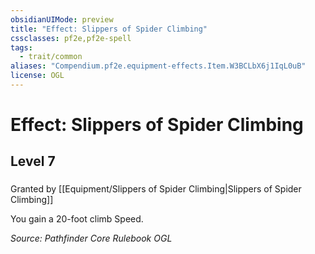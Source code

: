 ```yaml
---
obsidianUIMode: preview
title: "Effect: Slippers of Spider Climbing"
cssclasses: pf2e,pf2e-spell
tags:
  - trait/common
aliases: "Compendium.pf2e.equipment-effects.Item.W3BCLbX6j1IqL0uB"
license: OGL
---
```

# Effect: Slippers of Spider Climbing
## Level 7
### 






Granted by [[Equipment/Slippers of Spider Climbing|Slippers of Spider Climbing]]

You gain a 20-foot climb Speed.

*Source: Pathfinder Core Rulebook*
*OGL*